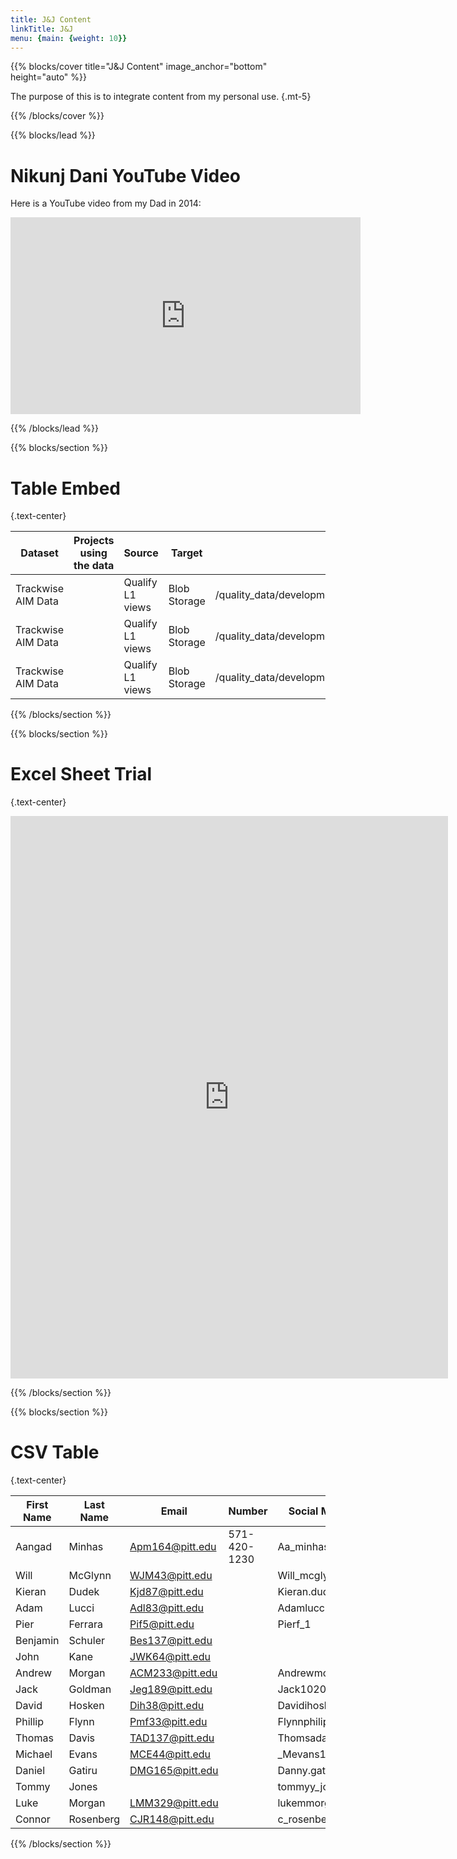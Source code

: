```yaml
---
title: J&J Content
linkTitle: J&J
menu: {main: {weight: 10}}
---
```


{{% blocks/cover title="J&J Content" image_anchor="bottom" height="auto" %}}

The purpose of this is to integrate content from my personal use.
{.mt-5}

{{% /blocks/cover %}}

{{% blocks/lead %}}

# Nikunj Dani YouTube Video

Here is a YouTube video from my Dad in 2014:

<iframe width="560" height="315" src="https://www.youtube.com/embed/2gKGoYYufd0" frameborder="0" allowfullscreen></iframe>


{{% /blocks/lead %}}

{{% blocks/section %}}

# Table Embed
{.text-center}


<table>
  <thead>
    <tr>
      <th>Dataset</th>
      <th>Projects using the data</th>
      <th>Source</th>
      <th>Target</th>
      <th>Source</th>
      <th>Refresh frequency</th>
      <th>Data profiling dashboard</th>
      <th>mapping document</th>
    </tr>
  </thead>
  <tbody>
    <tr>
      <td>Trackwise AIM Data</td>
      <td> </td>
      <td>Qualify L1 views</td>
      <td>Blob Storage</td>
      <td>/quality_data/development/3_Data_Collection/TRACKWISE/AIM</td>
      <td>Daily</td>
      <td>itx-bjd-cia-drupal/dashboards/dev/analytics/GxP_Magazine/DataProfiling/quality_data/development/3_Data_Collection/TRACKWISE/AIM</td>
      <td> </td>
    </tr>
    <tr>
       <td>Trackwise AIM Data</td>
      <td> </td>
      <td>Qualify L1 views</td>
      <td>Blob Storage</td>
      <td>/quality_data/development/3_Data_Collection/TRACKWISE/AIM</td>
      <td>Daily</td>
      <td>itx-bjd-cia-drupal/dashboards/dev/analytics/GxP_Magazine/DataProfiling/quality_data/development/3_Data_Collection/TRACKWISE/AIM</td>
    </tr>
    <tr>
       <td>Trackwise AIM Data</td>
      <td> </td>
      <td>Qualify L1 views</td>
      <td>Blob Storage</td>
      <td>/quality_data/development/3_Data_Collection/TRACKWISE/AIM</td>
      <td>Daily</td>
      <td>itx-bjd-cia-drupal/dashboards/dev/analytics/GxP_Magazine/DataProfiling/quality_data/development/3_Data_Collection/TRACKWISE/AIM</td>
    </tr>
  </tbody>
</table>


{{% /blocks/section %}}

{{% blocks/section %}}

# Excel Sheet Trial
{.text-center}



<iframe width="700" height="900" frameborder="0" scrolling="no" src="https://jnj-my.sharepoint.com/personal/mr18_its_jnj_com/_layouts/15/Doc.aspx?sourcedoc={b143db88-8d16-4174-a56f-2ee36dffee44}&action=embedview&wdAllowInteractivity=False&wdHideGridlines=True&wdHideHeaders=True&wdDownloadButton=True&wdInConfigurator=True&wdInConfigurator=True"></iframe>

{{% /blocks/section %}}

{{% blocks/section %}}

# CSV Table 
{.text-center}

|First Name|Last Name|Email          |Number      |Social Meida  |Year     |Major|
|----------|---------|---------------|------------|--------------|---------|-----|
|Aangad    |Minhas   |Apm164@pitt.edu|571-420-1230|Aa_minhas68   |Junior   |     |
|Will      |McGlynn  |WJM43@pitt.edu |            |Will_mcglynn84|Senior   |     |
|Kieran    |Dudek    |Kjd87@pitt.edu |            |Kieran.dudek  |Junior   |     |
|Adam      |Lucci    |Adl83@pitt.edu |            |Adamlucci_    |Senior   |     |
|Pier      |Ferrara  |Pif5@pitt.edu  |            |Pierf_1       |Junior   |     |
|Benjamin  |Schuler  |Bes137@pitt.edu|            |              |Senior   |     |
|John      |Kane     |JWK64@pitt.edu |            |              |Junior   |     |
|Andrew    |Morgan   |ACM233@pitt.edu|            |Andrewmorgannn|Junior   |     |
|Jack      |Goldman  |Jeg189@pitt.edu|            |Jack10202002  |Senior   |     |
|David     |Hosken   |Dih38@pitt.edu |            |Davidihosken  |Senior   |     |
|Phillip   |Flynn    |Pmf33@pitt.edu |            |Flynnphilip   |Senior   |     |
|Thomas    |Davis    |TAD137@pitt.edu|            |Thomsada      |Sophomore|     |
|Michael   |Evans    |MCE44@pitt.edu |            |_Mevans17     |Sophomore|     |
|Daniel    |Gatiru   |DMG165@pitt.edu|            |Danny.gatiru  |Sophomore|     |
|Tommy     |Jones    |               |            |tommyy_jones  |Sophomore|     |
|Luke      |Morgan   |LMM329@pitt.edu|            |lukemmorgan   |Sophomore|     |
|Connor    |Rosenberg|CJR148@pitt.edu|            |c_rosenberg04 |Sophomore|     |



{{% /blocks/section %}}